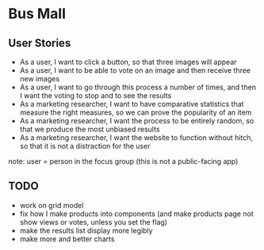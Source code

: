 # Bus Mall

## User Stories

* As a user, I want to click a button, so that three images will appear
* As a user, I want to be able to vote on an image and then receive three new images
* As a user, I want to go through this process a number of times, and then I want the voting to stop and to see the results
* As a marketing researcher, I want to have comparative statistics that measure the right measures, so we can prove the popularity of an item
* As a marketing researcher, I want the process to be entirely random, so that we produce the most unbiased results
* As a marketing researcher, I want the website to function without hitch, so that it is not a distraction for the user

note: user = person in the focus group (this is not a public-facing app)

## TODO

* work on grid model
* fix how I make products into components (and make products page not show views or votes, unless you set the flag)
* make the results list display more legibly
* make more and better charts
